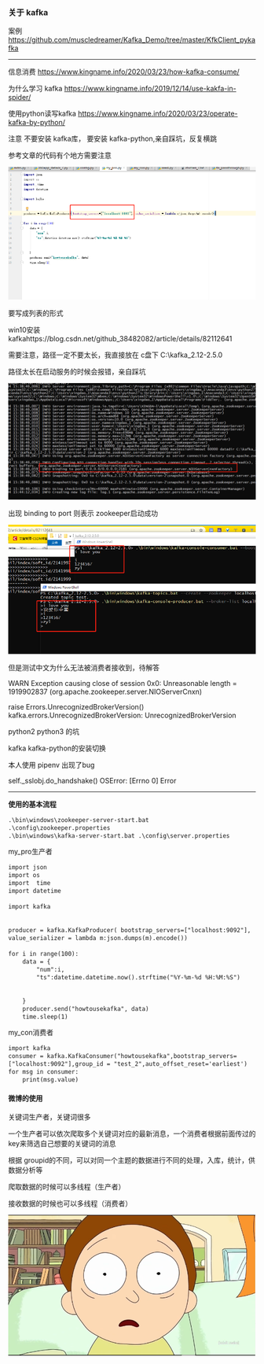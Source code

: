 ### 关于 kafka

案例 https://github.com/muscledreamer/Kafka_Demo/tree/master/KfkClient_pykafka

------

信息消费 https://www.kingname.info/2020/03/23/how-kafka-consume/



为什么学习 kafka https://www.kingname.info/2019/12/14/use-kakfa-in-spider/



使用python读写kafka https://www.kingname.info/2020/03/23/operate-kafka-by-python/

注意 不要安装 kafka库， 要安装 kafka-python,亲自踩坑，反复横跳

参考文章的代码有个地方需要注意

![image-20200804185613747](%E5%9B%BE%E7%89%87/image-20200804185613747.png)

要写成列表的形式



win10安装kafkahttps://blog.csdn.net/github_38482082/article/details/82112641

需要注意，路径一定不要太长，我直接放在 c盘下 C:\kafka_2.12-2.5.0

路径太长在启动服务的时候会报错，亲自踩坑

![image-20200804154857446](%E5%9B%BE%E7%89%87/image-20200804154857446.png)

出现 binding to port 则表示 zookeeper启动成功



![image-20200804154959795](%E5%9B%BE%E7%89%87/image-20200804154959795.png)

但是测试中文为什么无法被消费者接收到，待解答



 WARN Exception causing close of session 0x0: Unreasonable length = 1919902837 (org.apache.zookeeper.server.NIOServerCnxn)



 raise Errors.UnrecognizedBrokerVersion()
kafka.errors.UnrecognizedBrokerVersion: UnrecognizedBrokerVersion



python2 python3 的坑

kafka  kafka-python的安装切换

本人使用 pipenv 出现了bug



 self._sslobj.do_handshake()
OSError: [Errno 0] Error

------

**使用的基本流程**

```shell
.\bin\windows\zookeeper-server-start.bat  .\config\zookeeper.properties
.\bin\windows\kafka-server-start.bat .\config\server.properties
```

my_pro生产者

```shell
import json
import os
import  time
import datetime

import kafka


producer = kafka.KafkaProducer( bootstrap_servers=["localhost:9092"], value_serializer = lambda m:json.dumps(m).encode())

for i in range(100):
    data = {
        "num":i,
        "ts":datetime.datetime.now().strftime("%Y-%m-%d %H:%M:%S")


    }
    producer.send("howtousekafka", data)
    time.sleep(1)
```

my_con消费者

```shell
import kafka
consumer = kafka.KafkaConsumer("howtousekafka",bootstrap_servers=["localhost:9092"],group_id = "test_2",auto_offset_reset='earliest')
for msg in consumer:
    print(msg.value)
```

#### 微博的使用

关键词生产者，关键词很多

一个生产者可以依次爬取多个关键词对应的最新消息，一个消费者根据前面传过的key来筛选自己想要的关键词的消息

根据 groupid的不同，可以对同一个主题的数据进行不同的处理，入库，统计，供数据分析等

爬取数据的时候可以多线程（生产者）

接收数据的时候也可以多线程（消费者）



![img](%E5%9B%BE%E7%89%87/04d5a3ecd021e9a6ee0037cf23cf70fa1a004b2f.png)

